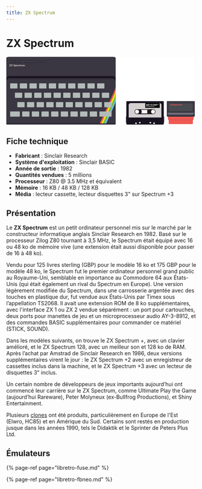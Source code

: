 ```yaml
---
title: ZX Spectrum
---
```


# ZX Spectrum

![](/migration-images/emulateurs/ordinosaures/zx-spectrum/image%20%28277%29.png)

## Fiche technique

* **Fabricant** : Sinclair Research
* **Système d'exploitation** : Sinclair BASIC
* **Année de sortie** : 1982
* **Quantités vendues** : 5 millions
* **Processeur** : Z80 @ 3.5 MHz et équivalent
* **Mémoire** : 16 KB / 48 KB / 128 KB
* **Média** : lecteur cassette, lecteur disquettes 3" sur Spectrum +3

## Présentation

Le **ZX Spectrum** est un petit ordinateur personnel mis sur le marché par le constructeur informatique anglais Sinclair Research en 1982. Basé sur le processeur Zilog Z80 tournant à 3,5 MHz, le Spectrum était équipé avec 16 ou 48 ko de mémoire vive \(une extension était aussi disponible pour passer de 16 à 48 ko\).

Vendu pour 125 livres sterling \(GBP\) pour le modèle 16 ko et 175 GBP pour le modèle 48 ko, le Spectrum fut le premier ordinateur personnel grand public au Royaume-Uni, semblable en importance au Commodore 64 aux États-Unis \(qui était également un rival du Spectrum en Europe\). Une version légèrement modifiée du Spectrum, dans une carrosserie argentée avec des touches en plastique dur, fut vendue aux États-Unis par Timex sous l’appellation TS2068. Il avait une extension ROM de 8 ko supplémentaires, avec l'interface ZX 1 ou ZX 2 vendue séparément : un port pour cartouches, deux ports pour manettes de jeu et un microprocesseur audio AY-3-8912, et des commandes BASIC supplémentaires pour commander ce matériel \(STICK, SOUND\).

Dans les modèles suivants, on trouve le ZX Spectrum +, avec un clavier amélioré, et le ZX Spectrum 128, avec un meilleur son et 128 ko de RAM. Après l’achat par Amstrad de Sinclair Research en 1986, deux versions supplémentaires virent le jour : le ZX Spectrum +2 avec un enregistreur de cassettes inclus dans la machine, et le ZX Spectrum +3 avec un lecteur de disquettes 3" inclus.

Un certain nombre de développeurs de jeux importants aujourd’hui ont commencé leur carrière sur le ZX Spectrum, comme Ultimate Play the Game \(aujourd’hui Rareware\), Peter Molyneux \(ex-Bullfrog Productions\), et Shiny Entertainment.

Plusieurs [clones](https://fr.wikipedia.org/wiki/Clone_%28mat%C3%A9riel_informatique%29) ont été produits, particulièrement en Europe de l'Est \(Elwro, HC85\) et en Amérique du Sud. Certains sont restés en production jusque dans les années 1990, tels le Didaktik et le Sprinter de Peters Plus Ltd.

## Émulateurs

{% page-ref page="libretro-fuse.md" %}

{% page-ref page="libretro-fbneo.md" %}


